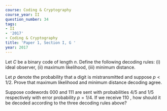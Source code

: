 ```yaml
---
course: Coding & Cryptography
course_year: II
question_number: 34
tags:
- II
- '2017'
- Coding & Cryptography
title: 'Paper 1, Section I, G '
year: 2017
---
```




Let $C$ be a binary code of length $n$. Define the following decoding rules: (i) ideal observer, (ii) maximum likelihood, (iii) minimum distance.

Let $p$ denote the probability that a digit is mistransmitted and suppose $p<1 / 2$. Prove that maximum likelihood and minimum distance decoding agree.

Suppose codewords 000 and 111 are sent with probabilities $4 / 5$ and $1 / 5$ respectively with error probability $p=1 / 4$. If we receive 110 , how should it be decoded according to the three decoding rules above?